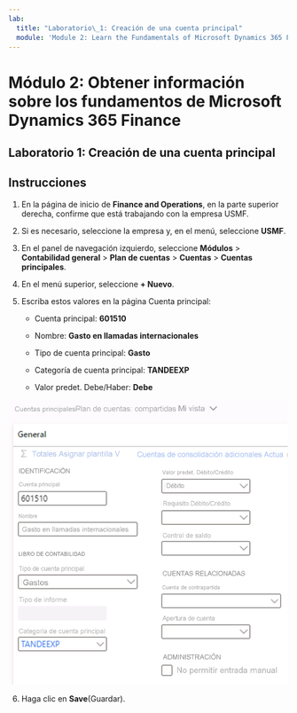```yaml
---
lab:
  title: "Laboratorio\_1: Creación de una cuenta principal"
  module: 'Module 2: Learn the Fundamentals of Microsoft Dynamics 365 Finance'
---
```

    
# <a name="module-2-learn-the-fundamentals-of-microsoft-dynamics-365-finance"></a>Módulo 2: Obtener información sobre los fundamentos de Microsoft Dynamics 365 Finance
    
## <a name="lab-1---create-a-main-account"></a>Laboratorio 1: Creación de una cuenta principal

## <a name="instructions"></a>Instrucciones

1. En la página de inicio de **Finance and Operations**, en la parte superior derecha, confirme que está trabajando con la empresa USMF.

2. Si es necesario, seleccione la empresa y, en el menú, seleccione **USMF**.

3. En el panel de navegación izquierdo, seleccione **Módulos** > **Contabilidad general** > **Plan de cuentas** > **Cuentas** > **Cuentas principales**.

4. En el menú superior, seleccione **+ Nuevo**.

5. Escriba estos valores en la página Cuenta principal:

    - Cuenta principal: **601510**

    - Nombre: **Gasto en llamadas internacionales**

    - Tipo de cuenta principal: **Gasto**

    - Categoría de cuenta principal: **TANDEEXP**

    - Valor predet. Debe/Haber: **Debe**

 ![Captura de pantalla de la página Cuentas principales - Plan de cuentas: Compartido con los campos del paso 5 cumplimentados](./media/m-002-explore-general-ledgers-in-microsoft-dynamics-365-finance-03.png)

6. Haga clic en **Save**(Guardar).
